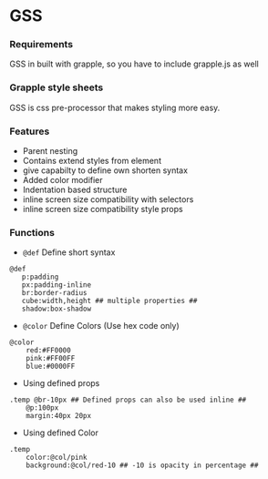 # GSS

### Requirements

GSS in built with grapple, so you have to include grapple.js as well

### Grapple style sheets

GSS is css pre-processor that makes styling more easy.

### Features
 
 - Parent nesting
 - Contains extend styles from element
 - give capabilty to define own shorten syntax
 - Added color modifier
 - Indentation based structure
 - inline screen size compatibility with selectors 
 - inline screen size compatibility style props
 
 ### Functions
 - `@def` Define short syntax
 ```
@def 
    p:padding
    px:padding-inline
    br:border-radius
    cube:width,height ## multiple properties ##
    shadow:box-shadow
```
 - `@color` Define Colors (Use hex code only)
```
@color
    red:#FF0000
    pink:#FF00FF
    blue:#0000FF
 ```
  - Using defined props
```
.temp @br-10px ## Defined props can also be used inline ##
    @p:100px
    margin:40px 20px
 ```
   - Using defined Color
```
.temp
    color:@col/pink 
    background:@col/red-10 ## -10 is opacity in percentage ##
 ```

